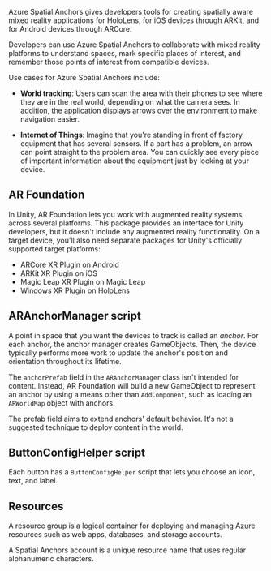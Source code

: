 Azure Spatial Anchors gives developers tools for creating spatially aware mixed reality applications for HoloLens, for iOS devices through ARKit, and for Android devices through ARCore.

Developers can use Azure Spatial Anchors to collaborate with mixed reality platforms to understand spaces, mark specific places of interest, and remember those points of interest from compatible devices.

Use cases for Azure Spatial Anchors include:

* **World tracking**: Users can scan the area with their phones to see where they are in the real world, depending on what the camera sees. In addition, the application displays arrows over the environment to make navigation easier.

* **Internet of Things**: Imagine that you're standing in front of factory equipment that has several sensors. If a part has a problem, an arrow can point straight to the problem area. You can quickly see every piece of important information about the equipment just by looking at your device.

## AR Foundation

In Unity, AR Foundation lets you work with augmented reality systems across several platforms. This package provides an interface for Unity developers, but it doesn't include any augmented reality functionality. On a target device, you'll also need separate packages for Unity's officially supported target platforms:

* ARCore XR Plugin on Android
* ARKit XR Plugin on iOS
* Magic Leap XR Plugin on Magic Leap
* Windows XR Plugin on HoloLens

## ARAnchorManager script

A point in space that you want the devices to track is called an *anchor*. For each anchor, the anchor manager creates GameObjects. Then, the device typically performs more work to update the anchor's position and orientation throughout its lifetime.

The `anchorPrefab` field in the `ARAnchorManager` class isn't intended for content. Instead, AR Foundation will build a new GameObject to represent an anchor by using a means other than `AddComponent`, such as loading an `ARWorldMap` object with anchors. 

The prefab field aims to extend anchors' default behavior. It's not a suggested technique to deploy content in the world.

## ButtonConfigHelper script

Each button has a `ButtonConfigHelper` script that lets you choose an icon, text, and label.

## Resources

A resource group is a logical container for deploying and managing Azure resources such as web apps, databases, and storage accounts.

A Spatial Anchors account is a unique resource name that uses regular alphanumeric characters.
